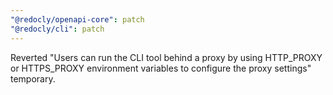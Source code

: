 ```yaml
---
"@redocly/openapi-core": patch
"@redocly/cli": patch
---
```


Reverted "Users can run the CLI tool behind a proxy by using HTTP_PROXY or HTTPS_PROXY environment variables to configure the proxy settings" temporary.
